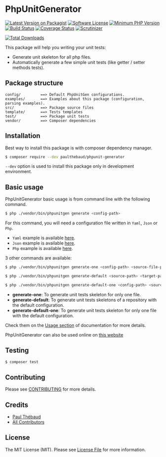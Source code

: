 # PhpUnitGenerator

[![Latest Version on Packagist][ico-version]][link-packagist]
[![Software License][ico-license]](LICENSE.md)
[![Minimum PHP Version](https://img.shields.io/badge/php-%3E%3D%207.2-8892BF.svg?style=flat-square)](https://php.net/)
[![Build Status][ico-travis]][link-travis]
[![Coverage Status][ico-coveralls]][link-coveralls]
[![Scrutinizer][ico-scrutinizer]][link-scrutinizer]

[![Total Downloads][ico-downloads]][link-downloads]

This package will help you writing your unit tests:
* Generate unit skeleton for all php files.
* Automatically generate a few simple unit tests (like getter / setter methods tests).

## Package structure

```
config/         ==> Default PhpUnitGen configurations.
examples/       ==> Examples about this package (configuration, parsing examples).
src/            ==> Package source files
template/       ==> Tests templates
test/           ==> Package unit tests
vendor/         ==> Composer dependencies
```

## Installation

Best way to install this package is with composer dependency manager.

```bash
$ composer require --dev paulthebaud/phpunit-generator
```

`--dev` option is used to install this package only in development environment.

## Basic usage

PhpUnitGenerator basic usage is from command line with the following command.

```bash
$ php ./vendor/bin/phpunitgen generate <config-path>
```
For this command, you will need a configuration file written in `Yaml`, `Json` or `Php`.

* `Yaml` example is available [here](examples/phpunitgen.config.yml).
* `Json` example is available [here](examples/phpunitgen.config.json).
* `Php` example is available [here](examples/phpunitgen.config.php).

3 other commands are available:

```bash
$ php ./vendor/bin/phpunitgen generate-one <config-path> <source-file-path> <target-file-path>

$ php ./vendor/bin/phpunitgen generate-default <source-path> <target-path>

$ php ./vendor/bin/phpunitgen generate-default-one <config-path> <source-file-path> <target-file-path>
```

* __generate-one__: To generate unit tests skeleton for only one file.
* __generate-default__: To generate unit tests skeletons of a repository with the default configuration.
* __generate-default-one__: To generate unit tests skeleton for only one file with the default configuration.

Check them on the [Usage section](DOCUMENTATION.md#console-usage) of documentation for more details.

PhpUnitGenerator can also be used online on [this website](https://phpunitgen.heroku.com)

## Testing

```bash
$ composer test
```

## Contributing

Please see [CONTRIBUTING](CONTRIBUTING.md) for more details.

## Credits

- [Paul Thébaud][link-author]
- [All Contributors][link-contributors]

## License

The MIT License (MIT). Please see [License File](LICENSE.md) for more information.

[ico-version]: https://img.shields.io/packagist/v/paulthebaud/phpunit-generator.svg
[ico-license]: https://img.shields.io/badge/license-MIT-brightgreen.svg
[ico-travis]: https://img.shields.io/travis/paul-thebaud/phpunit-generator/master.svg
[ico-coveralls]: https://img.shields.io/coveralls/paul-thebaud/phpunit-generator/master.svg
[ico-scrutinizer]: https://scrutinizer-ci.com/g/paul-thebaud/phpunit-generator/badges/quality-score.png?b=master
[ico-downloads]: https://img.shields.io/packagist/dt/paulthebaud/phpunit-generator.svg

[link-packagist]: https://packagist.org/packages/paulthebaud/phpunit-generator
[link-travis]: https://travis-ci.org/paul-thebaud/phpunit-generator
[link-coveralls]: https://coveralls.io/github/paul-thebaud/phpunit-generator
[link-scrutinizer]: https://scrutinizer-ci.com/g/paul-thebaud/phpunit-generator/
[link-downloads]: https://packagist.org/packages/paulthebaud/phpunit-generator
[link-author]: https://github.com/paul-thebaud
[link-contributors]: ../../contributors